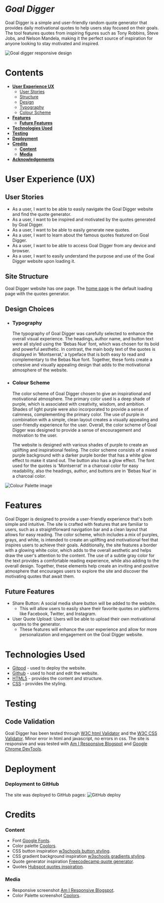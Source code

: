 # **_Goal Digger_**

Goal Digger is a simple and user-friendly random quote generator that provides daily motivational quotes to help users stay focused on their goals. The tool features quotes from inspiring figures such as Tony Robbins, Steve Jobs, and Nelson Mandela, making it the perfect source of inspiration for anyone looking to stay motivated and inspired.

![Goal digger responsive design](assets/images/amiresponsive.png)

# Contents

* [**User Experience UX**](<#user-experience-ux>)
    *  [User Stories](<#user-stories>)
    *  [Structure](<#structure>)
    *  [Design](<#design>)
    *   [Typography](<#typography>)
    *   [Colour Scheme](<#colour-scheme>)
* [**Features**](<#features>)
    * [**Future Features**](<#future-features>)
* [**Technologies Used**](<#technologies-used>)
* [**Testing**](<#testing>)
* [**Deployment**](<#deployment>)
* [**Credits**](<#credits>)
    * [**Content**](<#content>)
    * [**Media**](<#media>)
*  [**Acknowledgements**](<#acknowledgements>)

# User Experience (UX)

## User Stories

* As a user, I want to be able to easily navigate the Goal Digger website and find the quote generator.
* As a user, I want to be inspired and motivated by the quotes generated by Goal Digger.
* As a user, I want to be able to easily generate new quotes.
* As a user, I want to learn about the famous quotes featured on Goal Digger.
* As a user, I want to be able to access Goal Digger from any device and browser.
* As a user, I want to easily understand the purpose and use of the Goal Digger website upon loading it.

## Site Structure

Goal Digger website has one page. The [home page](index.html) is the default loading page with the quotes generator.

## Design Choices

 * ### Typography
    The typography of Goal Digger was carefully selected to enhance the overall visual experience. The headings, author name, and button text were all styled using the 'Bebas Nue' font, which was chosen for its bold and powerful aesthetic. In contrast, the main body text of the quotes is displayed in 'Montserrat,' a typeface that is both easy to read and complementary to the Bebas Nue font. Together, these fonts create a cohesive and visually appealing design that adds to the motivational atmosphere of the website.

 * ### Colour Scheme
     The color scheme of Goal Digger chosen to give an inspirational and motivational atmosphere. The primary color used is a deep shade of purple, which is associated with creativity, wisdom, and ambition. Shades of light purple were also incorporated to provide a sense of calmness, complementing the primary color. The use of purple in combination with a simple, clean layout creates a visually appealing and user-friendly experience for the user. Overall, the color scheme of Goal Digger was designed to provide a sense of encouragement and motivation to the user.

     The website is designed with various shades of purple to create an uplifting and inspirational feeling. The color scheme consists of a mixed purple background with a darker purple border that has a white glow effect to make it stand out. The button also has a glow effect. The font used for the quotes is 'Montserrat' in a charcoal color for easy readability, also the headings, author, and buttons are in 'Bebas Nue' in a charcoal color. 

![Colour Palette image](assets/images/colorpalette.png)

# Features

Goal Digger is designed to provide a user-friendly experience that's both simple and intuitive. The site is crafted with features that are familiar to users, such as a straightforward navigation bar and a clean layout that allows for easy reading. The color scheme, which includes a mix of purples, grays, and white, is intended to create an uplifting and motivational feel that inspires users to achieve their goals. Additionally, the site features a border with a glowing white color, which adds to the overall aesthetic and helps draw the user's attention to the content. The use of a subtle gray color for the text provides a comfortable reading experience, while also adding to the overall design. Together, these elements help create an inviting and positive atmosphere that encourages users to explore the site and discover the motivating quotes that await them.

## Future Features 

* Share Button: A social media share button will be added to the website. 
    * This will allow users to easily share their favorite quotes on platforms like Facebook, Twitter, and Instagram.
* User Quote Upload: Users will be able to upload their own motivational quotes to the generator.
    * These features will enhance the user experience and allow for more personalization and engagement on the Goal Digger website.

# Technologies Used

* [Gitpod](https://www.gitpod.io/#get-started) - used to deploy the website.
* [Github](https://github.com/) - used to host and edit the website.
* [HTML5](https://html.spec.whatwg.org/) - provides the content and structure.
* [CSS](https://www.w3.org/Style/CSS/Overview.en.html) - provides the styling.

# Testing
## Code Validation
Goal Digger has been tested through [W3C html Validator](https://validator.w3.org/) and the [W3C CSS Validator](https://jigsaw.w3.org/css-validator/). Minor error in html and javascript, no errors in css. The site is responsive and was tested with [Am I Responsive Blogspot](https://amiresponsive.blogspot.com/) and [Google Chrome DevTools](https://developer.chrome.com/docs/devtools/).

# Deployment

### **Deployment to GitHub**
The site was deployed to GitHub pages: 
![GitHub deploy](assets/images/github.deploy.png)

# Credits
### Content

* Font [Google Fonts](https://fonts.google.com/).
* Color palette [Coolors](https://coolors.co/).
* CSS button inspiration [w3schools button styling](https://www.w3schools.com/css/css3_buttons.asp).
* CSS gradient background inspiration [w3schools gradients styling](https://www.w3schools.com/css/css3_gradients.asp).
* Quote generator inspiration [Freecodecamp quote generator](https://www.freecodecamp.org/news/creating-a-bare-bones-quote-generator-with-javascript-and-html-for-absolute-beginners-5264e1725f08/).
* Quotes [Hubspot quotes inspiration](https://blog.hubspot.com/sales/famous-quotes).

### Media
* Responsive screenshot [Am I Responsive Blogspot](https://amiresponsive.blogspot.com/).
* Color Palette screenshot [Coolors](https://compressor.io/).
